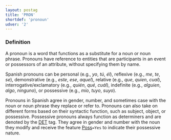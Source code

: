 ```yaml
---
layout: postag
title: 'PRON'
shortdef: 'pronoun'
udver: '2'
---
```


### Definition

A pronoun is a word that functions as a substitute for a noun or noun phrase. Pronouns have reference to entities that are participants in an event or possessors of an attribute, without specifying them by name.

Spanish pronouns can be personal (e.g., _yo_, _tú_, _él_), reflexive (e.g., _me_, _te_, _se_), demonstrative
(e.g., _este_, _ese_, _aquel_), relative (e.g., _que_, _quien_, _cual_), interrogative/exclamatory (e.g., _quién_, _qué_, _cuál_),
indefinite (e.g., _alguien_, _algo_, _ninguno_), or possessive (e.g., _mío_, _tuyo_, _suyo_).

Pronouns in Spanish agree in gender, number, and sometimes case with the noun or noun phrase they replace or refer to.
Pronouns can also take on different forms based on their syntactic function, such as subject, object, or possessive.
Possessive pronouns always function as determiners and are denoted by the [DET]() tag. They agree in gender and number
with the noun they modify and receive the feature [Poss]()`=Yes` to indicate their possessive nature.
